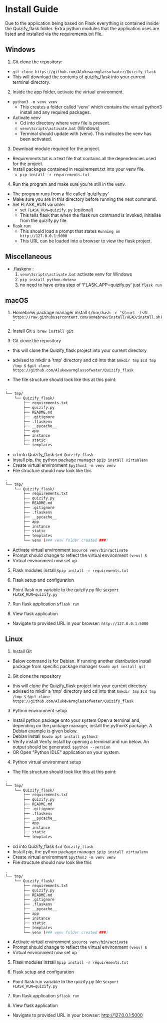 # Install Guide

Due to the application being based on Flask everything is contained inside the Quizify_flask folder. Extra python modules that the application uses are listed and installed via the requirements.txt file. 

## Windows

1. Git clone the repository: 
- `git clone https://github.com/Alukewarmglassofwater/Quizify_flask` 
- This will download the contents of quizify_flask into your current terminal directory. 

2. Inside the app folder, activate the virtual environment. 
- `python3 -m venv venv` 
  - This creates a folder called ‘venv’ which contains the virtual python3 install and any required packages. 
- Activate venv 
  - Cd into directory where venv file is present. 
  - `venv\Scripts\activate.bat` (Windows) 
   - Terminal should update with (venv). This indicates the venv has been activated. 

3. Download module required for the project. 
- Requirements.txt is a text file that contains all the dependencies used for the project. 
- Install packages contained in requirement.txt into your venv file. 
  - `pip install -r requirements.txt` 

4. Run the program and make sure you’re still in the venv. 
- The program runs from a file called ‘quizify.py’ 
- Make sure you are in this directory before running the next command. 
- Set FLASK_RUN variable: 
  - set `FLASK_RUN=quizify.py` (optional) 
  - This tells flask that when the flask run command is invoked, initialise from the quizify.py file. 
- flask run 
  - This should load a prompt that states `Running on http://127.0.0.1:5000`
  - This URL can be loaded into a browser to view the flask project. 


## Miscellaneous
- .flaskenv : 
    1. `venv\Scripts\activate.bat` activate venv for Windows
    2. `pip install python-dotenv`
    3. no need to have extra step of 'FLASK_APP=quizify.py' just `flask run`


## macOS

1. Homebrew package manager install
`$/bin/bash -c "$(curl -fsSL https://raw.githubusercontent.com/Homebrew/install/HEAD/install.sh)"`

2. Install Git
 `$ brew install git`

3. Git clone the repository
- this will clone the Quizify_flask project into your current directory
- advised to mkdir a 'tmp' directory and cd into that
`$mkdir tmp`
`$cd tmp`
`/tmp $`
`$git clone https://github.com/Alukewarmglassofwater/Quizify_flask`

- The file structure should look like this at this point:
```bash
.
└── tmp/
    └── Quizify_flask/
        ├── requirements.txt 
        ├── quizify.py 
        ├── README.md
        ├── .gitignore
        ├── .flaskenv
        ├── __pycache__
        ├── app
        ├── instance
        ├── static
        └── templates
```
- cd into Quizify_flask
`$cd Quizify_flask`
- Install pip, the python package manager
`$pip install virtualenv`
- Create virtual environment
`$python3 -m venv venv`
- File structure should now look like this
```bash
.
└── tmp/
    └── Quizify_flask/
        ├── requirements.txt 
        ├── quizify.py 
        ├── README.md
        ├── .gitignore
        ├── .flaskenv
        ├── __pycache__
        ├── app
        ├── instance
        ├── static
        ├── templates
        └── venv (### venv folder created ###)
```
- Activate virtual environment
`$source venv/bin/activate`
- Prompt should change to reflect the virtual environment
`(venv) $`
- Virtual environment now set up
 
5. Flask modules install
`$pip install -r requirements.txt`

6. Flask setup and configuration
- Point flask run variable to the quizify.py file
`$export FLASK_RUN=quizify.py`

7. Run flask application
`$flask run`

8. View flask application
- Navigate to provided URL in your browser: 
`http://127.0.0.1:5000`

## Linux

1. Install Git
- Below command is for Debian. If running another distribution install package from specific package manager
`$sudo apt install git`

2. Git clone the repository
- this will clone the Quizify_flask project into your current directory
- advised to mkdir a 'tmp' directory and cd into that
`$mkdir tmp`
`$cd tmp`
`/tmp $`
`$git clone https://github.com/Alukewarmglassofwater/Quizify_flask`

3. Python environment setup
- Install python package onto your system
Open a terminal and, depending on the package manager, install the python3 package. A Debian example is given below.
- Debian install
`$sudo apt install python3`
- Verify install
Verify install by opening a terminal and run below. An output should be generated. 
`$python --version`
- OR
Open "Python IDLE" application on your system.

4. Python virtual environment setup

- The file structure should look like this at this point:
```bash
.
└── tmp/
    └── Quizify_flask/
        ├── requirements.txt 
        ├── quizify.py 
        ├── README.md
        ├── .gitignore
        ├── .flaskenv
        ├── __pycache__
        ├── app
        ├── instance
        ├── static
        └── templates
```
- cd into Quizify_flask
`$cd Quizify_flask`
- Install pip, the python package manager
`$pip install virtualenv`
- Create virtual environment
`$python3 -m venv venv`
- File structure should now look like this
```bash
.
└── tmp/
    └── Quizify_flask/
        ├── requirements.txt 
        ├── quizify.py 
        ├── README.md
        ├── .gitignore
        ├── .flaskenv
        ├── __pycache__
        ├── app
        ├── instance
        ├── static
        ├── templates
        └── venv (### venv folder created ###)
```
- Activate virtual environment
`$source venv/bin/activate`
- Prompt should change to reflect the virtual environment
`(venv) $`
- Virtual environment now set up

5. Flask modules install
`$pip install -r requirements.txt`

6. Flask setup and configuration
- Point flask run variable to the quizify.py file
`$export FLASK_RUN=quizify.py`

7. Run flask application
`$flask run`

8. View flask application
- Navigate to provided URL in your browser: 
http://127.0.0.1:5000

